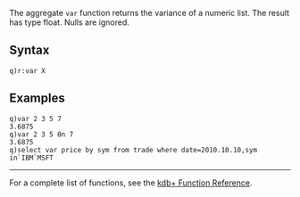 The aggregate `var` function returns the variance of a numeric list. The result has type float. Nulls are ignored.

Syntax
------

    q)r:var X

Examples
--------

    q)var 2 3 5 7
    3.6875
    q)var 2 3 5 0n 7
    3.6875
    q)select var price by sym from trade where date=2010.10.10,sym in`IBM`MSFT

------------------------------------------------------------------------

For a complete list of functions, see the [kdb+ Function Reference](Reference "wikilink").
